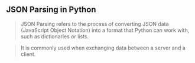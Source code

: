 ## JSON Parsing in Python
> JSON Parsing refers to the process of converting JSON data (JavaScript Object Notation) into a format that Python can work with, such as dictionaries or lists.<br>

> It is commonly used when exchanging data between a server and a client.